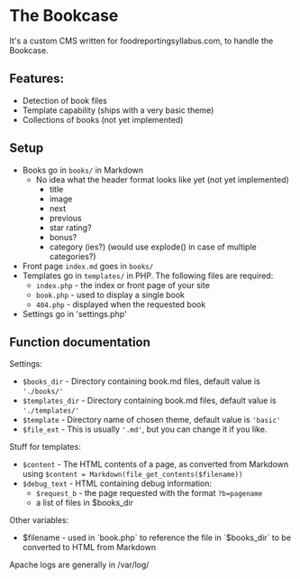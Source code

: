 # The Bookcase

It's a custom CMS written for foodreportingsyllabus.com, to handle the Bookcase.

## Features:

- Detection of book files
- Template capability (ships with a very basic theme)
- Collections of books (not yet implemented)

## Setup

- Books go in `books/` in Markdown
    - No idea what the header format looks like yet (not yet implemented)
        - title
        - image
        - next
        - previous
        - star rating?
        - bonus?
        - category (ies?) (would use explode() in case of multiple categories?)
- Front page `index.md` goes in `books/`
- Templates go in `templates/` in PHP. The following files are required:
    - `index.php` - the index or front page of your site
    - `book.php` - used to display a single book
    - `404.php` - displayed when the requested book
- Settings go in 'settings.php'



## Function documentation

Settings:

- `$books_dir` - Directory containing book.md files, default value is `'./books/'`
- `$templates_dir` - Directory containing book.md files, default value is `'./templates/'`
- `$template` - Directory name of chosen theme, default value is `'basic'`
- `$file_ext` - This is usually `'.md'`, but you can change it if you like. 

Stuff for templates:

- `$content` - The HTML contents of a page, as converted from Markdown using `$content = Markdown(file_get_contents($filename))`
- `$debug_text` - HTML containing debug information:
    - `$request_b` - the page requested with the format `?b=pagename`
    - a list of files in $books_dir

Other variables:

- $filename - used in `book.php` to reference the file in `$books_dir` to be converted to HTML from Markdown

Apache logs are generally in /var/log/